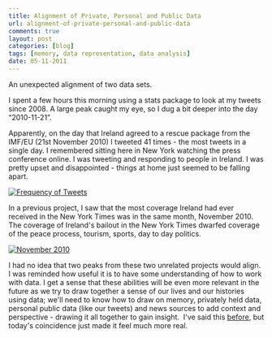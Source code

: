 ```yaml
---
title: Alignment of Private, Personal and Public Data
url: alignment-of-private-personal-and-public-data
comments: true
layout: post
categories: [blog]
tags: [memory, data representation, data analysis]
date: 05-11-2011
---
```

<p class="intro">An unexpected alignment of two data sets. </p>
I spent a few hours this morning using a stats package to look at my tweets since 2008. A large peak caught my eye, so I dug a bit deeper into the day &#8220;2010-11-21&#8221;.

Apparently, on the day that Ireland agreed to a rescue package from the IMF/EU (21st November 2010) I tweeted 41 times - the most tweets in a single day. I remembered sitting here in New York watching the press conference online. I was tweeting and responding to people in Ireland. I was pretty upset and disappointed - things at home just seemed to be falling apart.

<a href="http://www.flickr.com/photos/paulmmay/6315690824/" title="Frequency of Tweets by paulmmay, on Flickr"><img src="http://farm7.static.flickr.com/6223/6315690824_062523a678_b.jpg" class="photo" alt="Frequency of Tweets"></a>

In a previous project, I saw that the most coverage Ireland had ever received in the New York Times was in the same month, November 2010. The coverage of Ireland's bailout in the New York Times dwarfed coverage of the peace process, tourism, sports, day to day politics.

<a href="http://www.flickr.com/photos/paulmmay/6315624121/" title="November 2010 by paulmmay, on Flickr"><img src="http://farm7.static.flickr.com/6233/6315624121_fa8cb5156c_b.jpg" class="photo" alt="November 2010"></a>

I had no idea that two peaks from these two unrelated projects would align. I was reminded how useful it is to have some understanding of how to work with data. I get a sense that these abilities will be even more relevant in the future as we try to draw together a sense of our lives and our histories using data; we'll need to know how to draw on memory, privately held data, personal public data (like our tweets) and news sources to add context and perspective - drawing it all together to gain insight.&nbsp; I've said this <a href="http://paulmay.org/blog/tedx-data-representation-and-personal-narratives/" title="before">before</a>, but today's coincidence just made it feel much more real.


